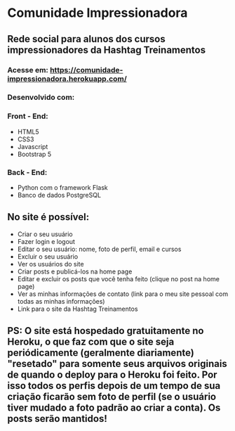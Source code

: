 # Comunidade Impressionadora
## Rede social para alunos dos cursos impressionadores da Hashtag Treinamentos

### Acesse em: https://comunidade-impressionadora.herokuapp.com/

### Desenvolvido com:
### Front - End:
- HTML5
- CSS3
- Javascript
- Bootstrap 5
### Back - End:
- Python com o framework Flask
- Banco de dados PostgreSQL

## No site é possível:
- Criar o seu usuário
- Fazer login e logout
- Editar o seu usuário: nome, foto de perfil, email e cursos
- Excluir o seu usuário
- Ver os usuários do site
- Criar posts e publicá-los na home page
- Editar e excluir os posts que você tenha feito (clique no post na home page)
- Ver as minhas informações de contato (link para o meu site pessoal com todas as minhas informações)
- Link para o site da Hashtag Treinamentos
## PS: O site está hospedado gratuitamente no Heroku, o que faz com que o site seja periódicamente (geralmente diariamente) "resetado" para somente seus arquivos originais de quando o deploy para o Heroku foi feito. Por isso todos os perfis depois de um tempo de sua criação ficarão sem foto de perfil (se o usuário tiver mudado a foto padrão ao criar a conta). Os posts serão mantidos!
